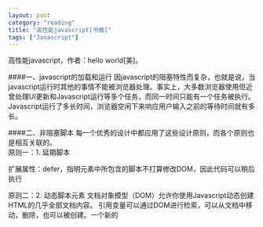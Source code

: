 ```yaml
---
layout: post
category: "reading"
title: "高性能javascript[书摘]"
tags: ["Javascript"]
---
```

高性能javascript，作者：hello world[美]。  


####一、javascript的加载和运行
因javascript的阻塞特性而复杂，也就是说，当javascript运行时其他的事情不能被浏览器处理。事实上，大多数浏览器使用但近曾处理UI更新和Javascript运行等多个任务，而同一时间只能有一个任务被执行。Javascript运行了多长时间，浏览器空闲下来响应用户输入之前的等待时间就有多长。

####二、非阻塞脚本
每一个优秀的设计中都应用了这些设计原则，而各个原则也是相互关联的。  
原则一：1.	延期脚本
<script src="" defer></script>
扩展属性：defer，指明元素中所包含的脚本不打算修改DOM，因此代码可以稍后执行  

原则二：2.	动态脚本元素 
文档对象模型（DOM）允许你使用Javascript动态创建HTML的几乎全部文档内容。
引用变量可以通过DOM进行检索，可以从文档中移动，删除，也可以被创建。一个新的 <script>元素可以非常容易的通过标准DOM函数创建：
var script = document.createElement(“script”);
script.type = “text/javascript”;
script.src = “file1.js”;
document.getElementByTagName_r(“head”)[0].appendChild(script);

原则三：重复（Repetition）  
Robin重复原则简述：设计的某些方面需要在整个作品中重复。  
让设计中的视觉要素在整个作品中重复出现。可以重复的颜色、形状、材质、空间关系、线宽、字体、大小和图片，等等。这样一来，既能增加条理性，还可以加强统一性。  

原则四：对比（Contrast）  
Robin对比原则简述：如果两个项不完全相同，就应当使之不同，而且是截然不同。  
基本思想是，要避免页面上元素太过相似。如果元素（字体、颜色、大小、线宽、形状、空间等）不相同，那就干脆让它们截然不同。要让页面引人注目，对比通常是最重要的一个因素，正是它能使读者首先看到这个页面。  

####三、实践这些原则
1.学习4大基本原则，它们比你相像的要简单。  
2.认识到自己没有运用这些原则，形诸文字，陈述问题等。  
3.应用基本原则，结果将使你大吃一惊。  

